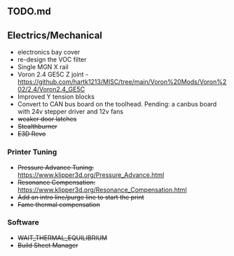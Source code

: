 ## TODO.md

## Electrics/Mechanical
* electronics bay cover
* re-design the VOC filter
* Single MGN X rail
* Voron 2.4 GE5C Z joint - https://github.com/hartk1213/MISC/tree/main/Voron%20Mods/Voron%202/2.4/Voron2.4_GE5C
* Improved Y tension blocks
* Convert to CAN bus board on the toolhead. Pending: a canbus board with 24v stepper driver and 12v fans
* ~~weaker door latches~~
* ~~Stealthburner~~
* ~~E3D Revo~~

### Printer Tuning
* ~~Pressure Advance Tuning:~~ https://www.klipper3d.org/Pressure_Advance.html
* ~~Resonance Compensation:~~ https://www.klipper3d.org/Resonance_Compensation.html
* ~~Add an intro line/purge line to start the print~~
* ~~Fame thermal compensation~~

### Software 
* ~~WAIT_THERMAL_EQUILIBRIUM~~
* ~~Build Sheet Manager~~
